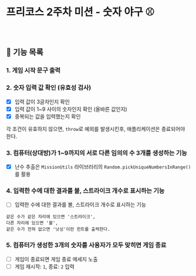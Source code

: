 # 프리코스 2주차 미션 - 숫자 야구 ⚾

<br/>

## 📃 기능 목록

### 1. 게임 시작 문구 출력  

### 2. 숫자 입력 값 확인 (유효성 검사)  
  
   * [x] 입력 값이 3글자인지 확인  
   * [x] 입력 값이 1~9 사이의 숫자인지 확인 (올바른 값인지)  
   * [x] 중복되는 값을 입력했는지 확인  

   각 조건이 유효하지 않으면, `throw`로 예외를 발생시킨후,
   애플리케이션은 종료되어야 한다.

### 3. 컴퓨터(상대방)가 1~9까지의 서로 다른 임의의 수 3개를 생성하는 기능  
  
   * [x] 난수 추출은 `MissionUtils` 라이브러리의 `Random.pickUniqueNumbersInRange()`를 활용  

### 4. 입력한 수에 대한 결과를 볼, 스트라이크 개수로 표시하는 기능  

   * [ ] 입력한 수에 대한 결과를 볼, 스트라이크 개수로 표시하는 기능  
  
    같은 수가 같은 자리에 있으면 '스트라이크',  
    다른 자리에 있으면 '볼',  
    같은 수가 전혀 없으면 '낫싱'이란 힌트를 출력한다.


### 5. 컴퓨터가 생성한 3개의 숫자를 사용자가 모두 맞히면 게임 종료  

   * [ ] 게임이 종료되면 게임 종료 메세지 노출  
   * [ ] 게임 재시작: `1`,   종료: `2` 입력

<br/>
